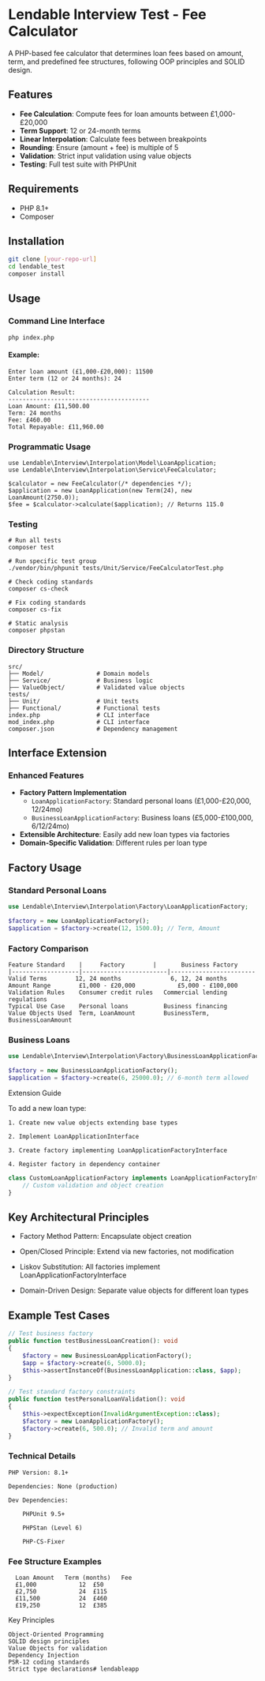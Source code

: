 # Lendable Interview Test - Fee Calculator

A PHP-based fee calculator that determines loan fees based on amount, term, and predefined fee structures, following OOP principles and SOLID design.

## Features
- **Fee Calculation**: Compute fees for loan amounts between £1,000-£20,000
- **Term Support**: 12 or 24-month terms
- **Linear Interpolation**: Calculate fees between breakpoints
- **Rounding**: Ensure (amount + fee) is multiple of 5
- **Validation**: Strict input validation using value objects
- **Testing**: Full test suite with PHPUnit

## Requirements
- PHP 8.1+
- Composer

## Installation
```bash
git clone [your-repo-url]
cd lendable_test
composer install
```

## Usage
### Command Line Interface
```
php index.php
```

#### Example:
```
Enter loan amount (£1,000-£20,000): 11500
Enter term (12 or 24 months): 24

Calculation Result:
----------------------------------------
Loan Amount: £11,500.00
Term: 24 months
Fee: £460.00
Total Repayable: £11,960.00
```

### Programmatic Usage
```
use Lendable\Interview\Interpolation\Model\LoanApplication;
use Lendable\Interview\Interpolation\Service\FeeCalculator;

$calculator = new FeeCalculator(/* dependencies */);
$application = new LoanApplication(new Term(24), new LoanAmount(2750.0));
$fee = $calculator->calculate($application); // Returns 115.0
```

### Testing
```
# Run all tests
composer test

# Run specific test group
./vendor/bin/phpunit tests/Unit/Service/FeeCalculatorTest.php

# Check coding standards
composer cs-check

# Fix coding standards
composer cs-fix

# Static analysis
composer phpstan
```

### Directory Structure
```
src/
├── Model/               # Domain models
├── Service/             # Business logic
├── ValueObject/         # Validated value objects
tests/
├── Unit/                # Unit tests
├── Functional/          # Functional tests
index.php                # CLI interface
mod_index.php            # CLI interface
composer.json            # Dependency management
```

## Interface Extension
### Enhanced Features
- **Factory Pattern Implementation**
    - `LoanApplicationFactory`: Standard personal loans (£1,000-£20,000, 12/24mo)
    - `BusinessLoanApplicationFactory`: Business loans (£5,000-£100,000, 6/12/24mo)
- **Extensible Architecture**: Easily add new loan types via factories
- **Domain-Specific Validation**: Different rules per loan type

## Factory Usage
### Standard Personal Loans
```php
use Lendable\Interview\Interpolation\Factory\LoanApplicationFactory;

$factory = new LoanApplicationFactory();
$application = $factory->create(12, 1500.0); // Term, Amount

```

### Factory Comparison
```
Feature	Standard    |     Factory	     |       Business Factory
|-------------------|------------------------|------------------------
Valid Terms	       12, 24 months	          6, 12, 24 months
Amount Range	    £1,000 - £20,000	        £5,000 - £100,000
Validation Rules	Consumer credit rules	Commercial lending regulations
Typical Use Case	Personal loans	        Business financing
Value Objects Used	Term, LoanAmount	    BusinessTerm, BusinessLoanAmount
```

### Business Loans
```php
use Lendable\Interview\Interpolation\Factory\BusinessLoanApplicationFactory;

$factory = new BusinessLoanApplicationFactory();
$application = $factory->create(6, 25000.0); // 6-month term allowed
```

Extension Guide

To add a new loan type:

    1. Create new value objects extending base types

    2. Implement LoanApplicationInterface

    3. Create factory implementing LoanApplicationFactoryInterface

    4. Register factory in dependency container

```php
class CustomLoanApplicationFactory implements LoanApplicationFactoryInterface {
    // Custom validation and object creation
}
```

## Key Architectural Principles
-  Factory Method Pattern: Encapsulate object creation

-  Open/Closed Principle: Extend via new factories, not modification

-  Liskov Substitution: All factories implement LoanApplicationFactoryInterface

-  Domain-Driven Design: Separate value objects for different loan types

## Example Test Cases
```php
// Test business factory
public function testBusinessLoanCreation(): void
{
    $factory = new BusinessLoanApplicationFactory();
    $app = $factory->create(6, 5000.0);
    $this->assertInstanceOf(BusinessLoanApplication::class, $app);
}

// Test standard factory constraints
public function testPersonalLoanValidation(): void
{
    $this->expectException(InvalidArgumentException::class);
    $factory = new LoanApplicationFactory();
    $factory->create(6, 500.0); // Invalid term and amount
}
```

### Technical Details

    PHP Version: 8.1+

    Dependencies: None (production)

    Dev Dependencies:

        PHPUnit 9.5+

        PHPStan (Level 6)

        PHP-CS-Fixer

### Fee Structure Examples
```
  Loan Amount	Term (months)	Fee
  £1,000	        12	£50
  £2,750	        24	£115
  £11,500	        24	£460
  £19,250	        12	£385
  ```

  Key Principles

    Object-Oriented Programming
    SOLID design principles
    Value Objects for validation
    Dependency Injection
    PSR-12 coding standards
    Strict type declarations#   l e n d a b l e a p p  
 
